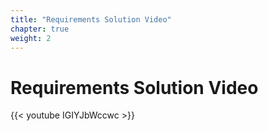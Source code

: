 ```yaml
---
title: "Requirements Solution Video"
chapter: true
weight: 2
---
```


# Requirements Solution Video

{{< youtube IGIYJbWccwc >}}